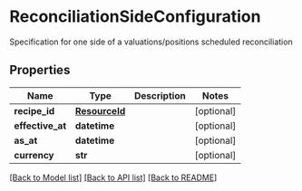 # ReconciliationSideConfiguration

Specification for one side of a valuations/positions scheduled reconciliation

## Properties
Name | Type | Description | Notes
------------ | ------------- | ------------- | -------------
**recipe_id** | [**ResourceId**](ResourceId.md) |  | [optional] 
**effective_at** | **datetime** |  | [optional] 
**as_at** | **datetime** |  | [optional] 
**currency** | **str** |  | [optional] 

[[Back to Model list]](../README.md#documentation-for-models) [[Back to API list]](../README.md#documentation-for-api-endpoints) [[Back to README]](../README.md)


